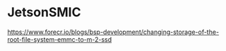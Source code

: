 # JetsonSMIC
https://www.forecr.io/blogs/bsp-development/changing-storage-of-the-root-file-system-emmc-to-m-2-ssd
